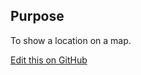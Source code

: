 ## Purpose

To show a location on a map.

[Edit this on GitHub](https://github.com/wellcomecollection/wellcomecollection.org/edit/main/common/views/components/Map/README.md)
